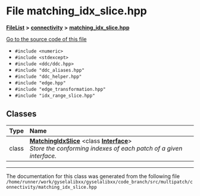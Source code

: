 

# File matching\_idx\_slice.hpp



[**FileList**](files.md) **>** [**connectivity**](dir_28b51abc9241105ab41b66c468e7d019.md) **>** [**matching\_idx\_slice.hpp**](matching__idx__slice_8hpp.md)

[Go to the source code of this file](matching__idx__slice_8hpp_source.md)



* `#include <numeric>`
* `#include <stdexcept>`
* `#include <ddc/ddc.hpp>`
* `#include "ddc_aliases.hpp"`
* `#include "ddc_helper.hpp"`
* `#include "edge.hpp"`
* `#include "edge_transformation.hpp"`
* `#include "idx_range_slice.hpp"`















## Classes

| Type | Name |
| ---: | :--- |
| class | [**MatchingIdxSlice**](classMatchingIdxSlice.md) &lt;class [**Interface**](structInterface.md)&gt;<br>_Store the conforming indexes of each patch of a given interface._  |



















































------------------------------
The documentation for this class was generated from the following file `/home/runner/work/gyselalibxx/gyselalibxx/code_branch/src/multipatch/connectivity/matching_idx_slice.hpp`

